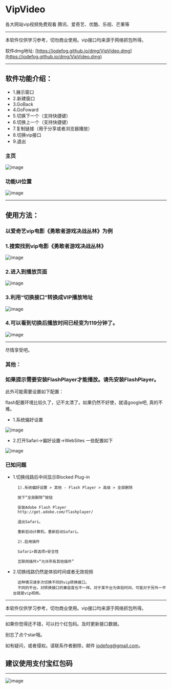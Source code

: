 # VipVideo
各大网站vip视频免费观看 腾讯、爱奇艺、优酷、乐视、芒果等

---

本软件仅供学习参考，切勿商业使用。vip接口均来源于网络抓包所得。

软件dmg地址: [https://iodefog.github.io/dmg/VipVideo.dmg](https://iodefog.github.io/dmg/VipVideo.dmg)

---

## 软件功能介绍：

* 1.展示窗口
* 2.新建窗口
* 3.GoBack
* 4.GoFoward
* 5.切换下一个（支持快捷键）
* 6.切换上一个（支持快捷键）
* 7.复制链接（用于分享或者浏览器播放）
* 8.切换vip接口
* 9.退出


### 主页
![image](./snap/QQ20180320-0.png)

### 功能UI位置
![image](./snap/QQ20180320-2.png)

---

## 使用方法：

### 以爱奇艺vip电影《勇敢者游戏决战丛林》为例
### 1.搜索找到vip电影《勇敢者游戏决战丛林》

![image](./snap/QQ20180320-230049.png)

### 2.进入到播放页面

![image](./snap/QQ20180320-230105.png)

### 3.利用“切换接口”转换成VIP播放地址

![image](./snap/QQ20180320-230204.png)

### 4.可以看到切换后播放时间已经变为119分钟了。

![image](./snap/QQ20180320-231646.png)


---

尽情享受吧。

### 其他：
### 如果提示需要安装FlashPlayer才能播放。请先安装FlashPlayer。

此外可能需要设置如下配置：

flash配置环境比较久了，记不太清了。如果仍然不好使，就请google吧, 真的不难。

* 1.系统偏好设置

![image](./snap/WX20180321-102104.png)

* 2.打开Safari->偏好设置->WebSites 一些配置如下

![image](./snap/WX20180321-102229.png)


### 已知问题

* 1.切换线路后中间显示Blocked Plug-in

		1).系统偏好设置 > 其他 - Flash Player > 高级 > 全部删除
		
		按下“全部删除”按钮
		
		安装Adobe Flash Player
		http://get.adobe.com/flashplayer/
		
		退出Safari。
		
		重新启动计算机。重新启动Safari。
		
		2).启用插件
		
		Safari>首选项>安全性
		
		互联网插件>“允许所有其他插件”

* 2.切换线路仍然是体验时间或者无效视频

		这种情况请多次切换不同的vip转换接口。
		不同的平台，对转换接口的兼容度也不一样。对于某平台为体验时间，可能对于另外一平台就是vip视频。

---

本软件仅供学习参考，切勿商业使用。vip接口均来源于网络抓包所得。

---

如果你觉得还不错，可以扫个红包码。及时更新接口数据。

别忘了点个star哦。

如有疑问，或者侵权。请联系作者删除，邮件 [iodefog@gmail.com](mailto:iodefog@gmail.com)。

## 建议使用支付宝红包码

-----

![image](./snap/IMG_3123.png)

